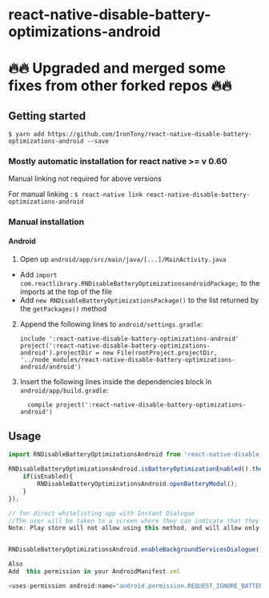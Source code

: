 # react-native-disable-battery-optimizations-android

# 🔥🔥 Upgraded and merged some fixes from other forked repos 🔥🔥

## Getting started

`$ yarn add https://github.com/IronTony/react-native-disable-battery-optimizations-android --save`

### Mostly automatic installation for react native >= v 0.60
Manual linking not required for above versions

For manual linking :
`$ react-native link react-native-disable-battery-optimizations-android`

### Manual installation



#### Android

1. Open up `android/app/src/main/java/[...]/MainActivity.java`
  - Add `import com.reactlibrary.RNDisableBatteryOptimizationsandroidPackage;` to the imports at the top of the file
  - Add `new RNDisableBatteryOptimizationsPackage()` to the list returned by the `getPackages()` method
2. Append the following lines to `android/settings.gradle`:
  	```
  	include ':react-native-disable-battery-optimizations-android'
  	project(':react-native-disable-battery-optimizations-android').projectDir = new File(rootProject.projectDir, 	'../node_modules/react-native-disable-battery-optimizations-android/android')
  	```
3. Insert the following lines inside the dependencies block in `android/app/build.gradle`:
  	```
      compile project(':react-native-disable-battery-optimizations-android')
  	```

## Usage
```javascript
import RNDisableBatteryOptimizationsAndroid from 'react-native-disable-battery-optimizations-android';

RNDisableBatteryOptimizationsAndroid.isBatteryOptimizationEnabled().then((isEnabled)=>{
	if(isEnabled){
		RNDisableBatteryOptimizationsAndroid.openBatteryModal();
	}
});

// for direct whitelisting app with Instant Dialogue 
//The user will be taken to a screen where they can indicate that they are willing to suspend portions of Doze mode effects on your app.
Note: Play store will not allow using this method, and will allow only as an exception


RNDisableBatteryOptimizationsAndroid.enableBackgroundServicesDialogue();

Also 
Add  this permission in your AndroidManifest.xml

<uses-permission android:name="android.permission.REQUEST_IGNORE_BATTERY_OPTIMIZATIONS"/>


```
  
